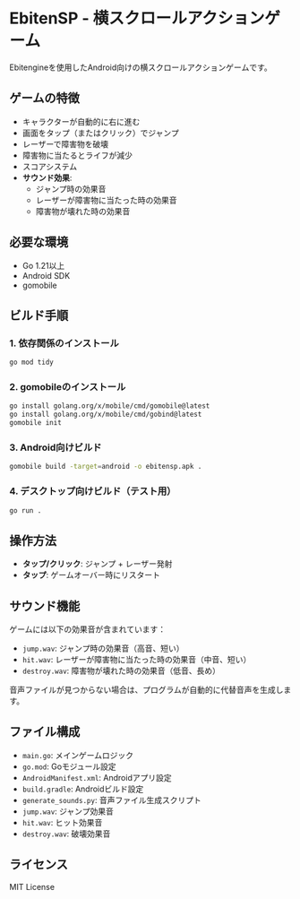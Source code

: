 # EbitenSP - 横スクロールアクションゲーム

Ebitengineを使用したAndroid向けの横スクロールアクションゲームです。

## ゲームの特徴

- キャラクターが自動的に右に進む
- 画面をタップ（またはクリック）でジャンプ
- レーザーで障害物を破壊
- 障害物に当たるとライフが減少
- スコアシステム
- **サウンド効果**:
  - ジャンプ時の効果音
  - レーザーが障害物に当たった時の効果音
  - 障害物が壊れた時の効果音

## 必要な環境

- Go 1.21以上
- Android SDK
- gomobile

## ビルド手順

### 1. 依存関係のインストール

```bash
go mod tidy
```

### 2. gomobileのインストール

```bash
go install golang.org/x/mobile/cmd/gomobile@latest
go install golang.org/x/mobile/cmd/gobind@latest
gomobile init
```

### 3. Android向けビルド

```bash
gomobile build -target=android -o ebitensp.apk .
```

### 4. デスクトップ向けビルド（テスト用）

```bash
go run .
```

## 操作方法

- **タップ/クリック**: ジャンプ + レーザー発射
- **タップ**: ゲームオーバー時にリスタート

## サウンド機能

ゲームには以下の効果音が含まれています：

- `jump.wav`: ジャンプ時の効果音（高音、短い）
- `hit.wav`: レーザーが障害物に当たった時の効果音（中音、短い）
- `destroy.wav`: 障害物が壊れた時の効果音（低音、長め）

音声ファイルが見つからない場合は、プログラムが自動的に代替音声を生成します。

## ファイル構成

- `main.go`: メインゲームロジック
- `go.mod`: Goモジュール設定
- `AndroidManifest.xml`: Androidアプリ設定
- `build.gradle`: Androidビルド設定
- `generate_sounds.py`: 音声ファイル生成スクリプト
- `jump.wav`: ジャンプ効果音
- `hit.wav`: ヒット効果音
- `destroy.wav`: 破壊効果音

## ライセンス

MIT License 